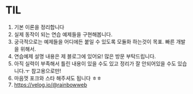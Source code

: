 # TIL

1. 기본 이론을 정리합니다
2. 실제 동작이 되는 연습 예제들을 구현해봅니다. 
3. 궁극적으로는 예제들을 어디에든 붙일 수 있도록 모듈화 하는것이 목표. 빠른 개발을 위해서.
4. 연습예제 설명 내용은 제 블로그에 있어요! 많은 방문 부탁드립니다.
5. 아직 실력이 부족해서 틀린 내용이 있을 수도 있고 정리가 잘 안되어있을 수도 있습니다.ㅜ 참고용으로만!
6. 마음껏 포크와 스타 해주셔도 됩니다 ㅎㅎ
7. https://velog.io/@rainbowweb
